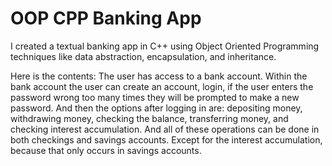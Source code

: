 # OOP CPP Banking App
I created a textual banking app in C++ using Object Oriented Programming techniques like data abstraction, encapsulation, and inheritance.

Here is the contents: 
The user has access to a bank account. Within the bank account the user can create an account, login, if the user enters the password wrong too many times they will be prompted to make a new password. And then the options after logging in are: depositing money, withdrawing money, checking the balance, transferring money, and checking interest accumulation. And all of these operations can be done in both checkings and savings accounts. Except for the interest accumulation, because that only occurs in savings accounts.
